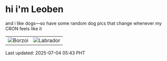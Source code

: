 # hi i'm Leoben

and i like dogs—so have some random dog pics that change whenever my CRON feels like it

|  |  |
|--------|----------|
| ![Borzoi](https://random-dog-vercel.vercel.app/api/random-borzoi?v=1751579004) | ![Labrador](https://random-dog-vercel.vercel.app/api/random-labrador?v=1751579004) |

Last updated: 2025-07-04 05:43 PHT
